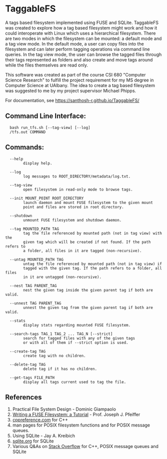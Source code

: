 # TaggableFS

A tags based filesystem implemented using FUSE and SQLite. TaggableFS was created to explore how a tag based filesystem might work and how it could interoperate with Linux which uses a hierarchical filesystem. There are two modes in which the filesystem can be mounted: a default mode and a tag view mode. In the default mode, a user can copy files into the filesystem and can later perform tagging operations via command line queries. In the tag view mode, the user can browse the tagged files through their tags represented as folders and also create and move tags around while the files themselves are read only.

This software was created as part of the course CSI 680 "Computer Science Research" to fulfill the project requirement for my MS degree in Computer Science at UAlbany. The idea to create a tag based filesystem was suggested to me by my project supervisor Michael Phipps.

For documentation, see https://santhosh-r.github.io/TaggableFS/

## Command Line Interface:

      bash run_tfs.sh [--tag-view] [--log]
      /tfs.out COMMAND

## Commands:
      --help
            display help.

      --log
            log messages to ROOT_DIRECTORY/metadata/log.txt.

      --tag-view
            open filesystem in read-only mode to browse tags.

      --init MOUNT_POINT ROOT_DIRECTORY
            launch daemon and mount FUSE filesystem to the given mount
            point and files are stored in root directory.

      --shutdown
            unmount FUSE filesystem and shutdown daemon.

      --tag MOUNTED_PATH TAG
            tag the file referenced by mounted path (not in tag view) with the
            given tag which will be created if not found. If the path refers to
            a folder, all files in it are tagged (non-recursive).

      --untag MOUNTED_PATH TAG
            untag the file referenced by mounted path (not in tag view) if
            tagged with the given tag. If the path refers to a folder, all files
            in it are untagged (non-recursive).

      --nest TAG PARENT_TAG
            nest the given tag inside the given parent tag if both are valid.

      --unnest TAG PARENT_TAG
            unnest the given tag from the given parent tag if both are valid.

      --stats
            display stats regarding mounted FUSE filesystem.

      --search-tags TAG_1 TAG_2 ... TAG_N [--strict]
            search for tagged files with any of the given tags
            or with all of them if --strict option is used.

      --create-tag TAG
            create tag with no children.

      --delete-tag TAG
            delete tag if it has no children.

      --get-tags FILE_PATH
            display all tags current used to tag the file.

## References
1. Practical File System Design - Dominic Giampaolo
2. [Writing a FUSE Filesystem: a Tutorial](https://www.cs.nmsu.edu/~pfeiffer/fuse-tutorial/) - Prof. Joseph J. Pfeiffer
3. [cppreference.com](https://en.cppreference.com/w/) for C++
4. man pages for POSIX filesystem functions and for POSIX message queues.
5. Using SQLite - Jay A. Kreibich
6. [sqlite.org](https://www.sqlite.org/) for SQLite
7. Various Q&As on [Stack Overflow](https://stackoverflow.com) for C++, POSIX message queues and SQLite

